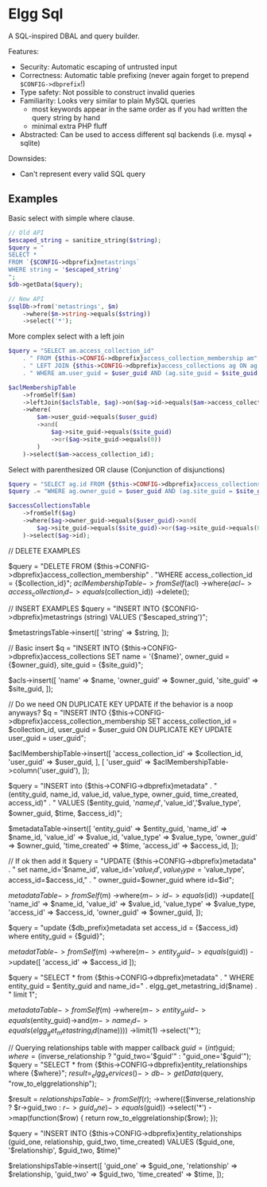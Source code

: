 Elgg Sql
========

A SQL-inspired DBAL and query builder.

Features:
 - Security: Automatic escaping of untrusted input
 - Correctness: Automatic table prefixing (never again forget to prepend `$CONFIG->dbprefix`!)
 - Type safety: Not possible to construct invalid queries
 - Familiarity: Looks very similar to plain MySQL queries
   - most keywords appear in the same order as if you had written the query string by hand
   - minimal extra PHP fluff 
 - Abstracted: Can be used to access different sql backends (i.e. mysql + sqlite)

Downsides:
 - Can't represent every valid SQL query

Examples
--------

Basic select with simple where clause.

```php
// Old API
$escaped_string = sanitize_string($string);
$query = "
SELECT *
FROM `{$CONFIG->dbprefix}metastrings`
WHERE string = '$escaped_string'
";
$db->getData($query);

// New API
$sqlDb->from('metastrings', $m)
	->where($m->string->equals($string))
	->select('*');
```

More complex select with a left join
```php
$query = "SELECT am.access_collection_id"
	. " FROM {$this->CONFIG->dbprefix}access_collection_membership am"
	. " LEFT JOIN {$this->CONFIG->dbprefix}access_collections ag ON ag.id = am.access_collection_id"
	. " WHERE am.user_guid = $user_guid AND (ag.site_guid = $site_guid OR ag.site_guid = 0)";

$aclMembershipTable
	->fromSelf($am)
	->leftJoin($aclsTable, $ag)->on($ag->id->equals($am->access_collection_id))
	->where(
		$am->user_guid->equals($user_guid)
		->and(
			$ag->site_guid->equals($site_guid)
			->or($ag->site_guid->equals(0))
		)
	)->select($am->access_collection_id);
```

Select with parenthesized OR clause (Conjunction of disjunctions)

```php
$query = "SELECT ag.id FROM {$this->CONFIG->dbprefix}access_collections ag ";
$query .= "WHERE ag.owner_guid = $user_guid AND (ag.site_guid = $site_guid OR ag.site_guid = 0)";

$accessCollectionsTable
	->fromSelf($ag)
	->where($ag->owner_guid->equals($user_guid)->and(
		$ag->site_guid->equals($site_guid)->or($ag->site_guid->equals(0))
	)->select($ag->id);
```

// DELETE EXAMPLES

$query = "DELETE FROM {$this->CONFIG->dbprefix}access_collection_membership"
		. "WHERE access_collection_id = {$collection_id}";
$aclMembershipTable->fromSelf($acl)
	->where($acl->access_collection_id->equals($collection_id))
	->delete();


// INSERT EXAMPLES
$query = "INSERT INTO {$CONFIG->dbprefix}metastrings (string) VALUES ('$escaped_string')";

$metastringsTable->insert([
	'string' => $string,
]);

// Basic insert
$q = "INSERT INTO {$this->CONFIG->dbprefix}access_collections
	SET name = '{$name}',
		owner_guid = {$owner_guid},
		site_guid = {$site_guid}";

$acls->insert([
	'name' => $name,
	'owner_guid' => $owner_guid,
	'site_guid' => $site_guid,
]);

// Do we need ON DUPLICATE KEY UPDATE if the behavior is a noop anyways?
$q = "INSERT INTO {$this->CONFIG->dbprefix}access_collection_membership
	SET access_collection_id = $collection_id, user_guid = $user_guid
	ON DUPLICATE KEY UPDATE user_guid = user_guid";

$aclMembershipTable->insert([
	'access_collection_id' => $collection_id,
	'user_guid' => $user_guid,
], [
	'user_guid' => $aclMembershipTable->column('user_guid'),
]);


$query = "INSERT into {$this->CONFIG->dbprefix}metadata"
	. " (entity_guid, name_id, value_id, value_type, owner_guid, time_created, access_id)"
	. " VALUES ($entity_guid, '$name_id','$value_id','$value_type', $owner_guid, $time, $access_id)";

$metadataTable->insert([
	'entity_guid' => $entity_guid,
	'name_id' => $name_id,
	'value_id' => $value_id,
	'value_type' => $value_type,
	'owner_guid' => $owner_guid,
	'time_created' => $time,
	'access_id' => $access_id,
]);



// If ok then add it
$query = "UPDATE {$this->CONFIG->dbprefix}metadata"
	. " set name_id='$name_id', value_id='$value_id', value_type='$value_type', access_id=$access_id,"
	. " owner_guid=$owner_guid where id=$id";

$metadataTable
	->fromSelf($m)
	->where($m->id->equals($id))
	->update([
		'name_id' => $name_id,
		'value_id' => $value_id,
		'value_type' => $value_type,
		'access_id' => $access_id,
		'owner_guid' => $owner_guid,
	]);

$query = "update {$db_prefix}metadata set access_id = {$access_id} where entity_guid = {$guid}";

$metadatTable
	->fromSelf($m)
	->where($m->entity_guid->equals($guid))
	->update([
		'access_id' => $access_id
	]);

$query = "SELECT * from {$this->CONFIG->dbprefix}metadata"
	. " WHERE entity_guid = $entity_guid and name_id=" . elgg_get_metastring_id($name) . " limit 1";

$metadataTable->fromSelf($m)
	->where($m->entity_guid->equals($entity_guid)->and($m->name_id->equals(elgg_get_metastring_id($name))))
	->limit(1)
	->select('*');
	

// Querying relationships table with mapper callback
$guid = (int)$guid;
$where = ($inverse_relationship ? "guid_two='$guid'" : "guid_one='$guid'");
$query = "SELECT * from {$this->CONFIG->dbprefix}entity_relationships where {$where}";
$result = _elgg_services()->db->getData($query, "row_to_elggrelationship");

$result = $relationshipsTable->fromSelf($r);
	->where(($inverse_relationship ? $r->guid_two : $r->guid_one)->equals($guid))
	->select('*')
	->map(function($row) { return row_to_elggrelationship($row); });



$query = "INSERT INTO {$this->CONFIG->dbprefix}entity_relationships
		(guid_one, relationship, guid_two, time_created)
		VALUES ($guid_one, '$relationship', $guid_two, $time)"

$relationshipsTable->insert([
	'guid_one' => $guid_one,
	'relationship' => $relationship,
	'guid_two' => $guid_two,
	'time_created' => $time,
]);

